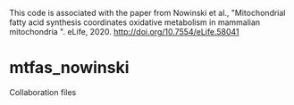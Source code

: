 This code is associated with the paper from Nowinski et al., "Mitochondrial fatty acid synthesis
coordinates oxidative metabolism in
mammalian mitochondria
". eLife, 2020. http://doi.org/10.7554/eLife.58041

# mtfas_nowinski
Collaboration files
